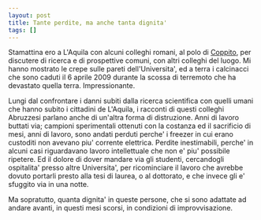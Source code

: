```yaml
---
layout: post
title: Tante perdite, ma anche tanta dignita'
tags: []
---
```


Stamattina ero a L'Aquila con alcuni colleghi romani, al polo di [Coppito](http://www.univaq.it/section.php?id=211), per discutere di ricerca e di prospettive comuni, con altri colleghi del luogo.
Mi hanno mostrato le crepe sulle pareti dell'Universita', ed a terra i calcinacci che sono caduti il 6 aprile 2009 durante la scossa di terremoto che ha devastato quella terra. Impressionante.

Lungi dal confrontare i danni subiti dalla ricerca scientifica con quelli umani che hanno subito i cittadini de L'Aquila, i racconti di questi colleghi Abruzzesi parlano anche di un'altra forma di distruzione.
Anni di lavoro buttati via; campioni sperimentali ottenuti con la costanza ed il sacrificio di mesi, anni di lavoro, sono andati perduti perche' i freezer in cui erano custoditi non avevano piu' corrente elettrica. Perdite inestimabili, perche' in alcuni casi riguardavano lavoro intellettuale che non e' piu' possibile ripetere. Ed il dolore di dover mandare via gli studenti, cercandogli ospitalita' presso altre Universita', per ricominciare il lavoro che avrebbe dovuto portarli presto alla tesi di laurea, o al dottorato, e che invece gli e' sfuggito via in una notte.

Ma sopratutto, quanta dignita' in queste persone, che si sono adattate ad andare avanti, in questi mesi scorsi, in condizioni di improvvisazione.
